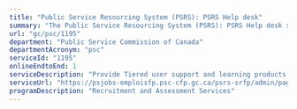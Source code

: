 ```yaml
---
title: "Public Service Resourcing System (PSRS): PSRS Help desk"
summary: "The Public Service Resourcing System (PSRS): PSRS Help desk service from Public Service Commission of Canada is available end-to-end online, according to the GC Service Inventory."
url: "gc/psc/1195"
department: "Public Service Commission of Canada"
departmentAcronym: "psc"
serviceId: "1195"
onlineEndtoEnd: 1
serviceDescription: "Provide Tiered user support and learning products for both hiring departments and job seekers"
serviceUrl: "https://psjobs-emploisfp.psc-cfp.gc.ca/psrs-srfp/admin/page15200?toggleLanguage=en"
programDescription: "Recruitment and Assessment Services"
---
```

